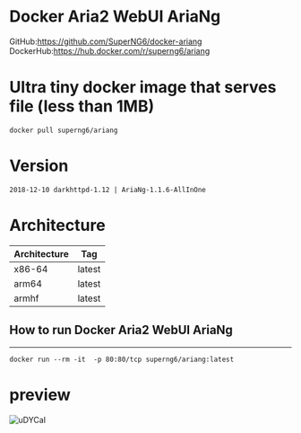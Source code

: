 # Docker Aria2 WebUI AriaNg

GitHub:https://github.com/SuperNG6/docker-ariang  
DockerHub:https://hub.docker.com/r/superng6/ariang  

# Ultra tiny docker image that serves file (less than 1MB)

    docker pull superng6/ariang

# Version

    2018-12-10 darkhttpd-1.12 | AriaNg-1.1.6-AllInOne

# Architecture

| Architecture | Tag            |
| ------------ | -------------- |
| x86-64       | latest         |
| arm64        | latest         |
| armhf        | latest         |

## How to run Docker Aria2 WebUI AriaNg
--------------------

    docker run --rm -it  -p 80:80/tcp superng6/ariang:latest

# preview
![uDYCaI](https://gitee.com/sleele/pic/raw/master/uPic/2020-06-03/uDYCaI.png)
